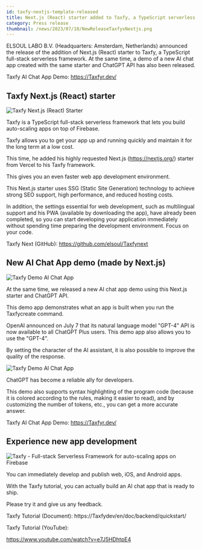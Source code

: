 ```yaml
---
id: taxfy-nextjs-template-released
title: Next.js (React) starter added to Taxfy, a TypeScript serverless framework. A new AI Chat App demo has also been released.
category: Press release
thumbnail: /news/2023/07/10/NewReleaseTaxfyxNextjs.png
---
```


ELSOUL LABO B.V. (Headquarters: Amsterdam, Netherlands) announced the release of the addition of Next.js (React) starter to Taxfy, a TypeScript full-stack serverless framework. At the same time, a demo of a new AI chat app created with the same starter and ChatGPT API has also been released.

Taxfy AI Chat App Demo: https://Taxfyr.dev/

## Taxfy Next.js (React) starter

![Taxfy Next.js (React) Starter](/news/2023/07/10/WebAppBoilerplate.png)

Taxfy is a TypeScript full-stack serverless framework that lets you build auto-scaling apps on top of Firebase.

Taxfy allows you to get your app up and running quickly and maintain it for the long term at a low cost.

This time, he added his highly requested Next.js (https://nextjs.org/) starter from Vercel to his Taxfy framework.

This gives you an even faster web app development environment.

This Next.js starter uses SSG (Static Site Generation) technology to achieve strong SEO support, high performance, and reduced hosting costs.

In addition, the settings essential for web development, such as multilingual support and his PWA (available by downloading the app), have already been completed, so you can start developing your application immediately without spending time preparing the development environment. Focus on your code.

Taxfy Next (GitHub): https://github.com/elsoul/Taxfynext

## New AI Chat App demo (made by Next.js)

![Taxfy Demo AI Chat App](/news/2023/07/10/CreateChatRoom.png)

At the same time, we released a new AI chat app demo using this Next.js starter and ChatGPT API.

This demo app demonstrates what an app is built when you run the Taxfycreate command.

OpenAI announced on July 7 that its natural language model "GPT-4" API is now available to all ChatGPT Plus users. This demo app also allows you to use the "GPT-4".

By setting the character of the AI assistant, it is also possible to improve the quality of the response.

![Taxfy Demo AI Chat App](/news/2023/07/10/ChatWithCodeHighlight.png)

ChatGPT has become a reliable ally for developers.

This demo also supports syntax highlighting of the program code (because it is colored according to the rules, making it easier to read), and by customizing the number of tokens, etc., you can get a more accurate answer.

Taxfy AI Chat App Demo: https://Taxfyr.dev/

## Experience new app development

![Taxfy - Full-stack Serverless Framework for auto-scaling apps on Firebase](/news/2023/06/13/EffortlessServerlessTaxfy.png)

You can immediately develop and publish web, iOS, and Android apps.

With the Taxfy tutorial, you can actually build an AI chat app that is ready to ship.

Please try it and give us any feedback.

Taxfy Tutorial (Document): https://Taxfydev/en/doc/backend/quickstart/

Taxfy Tutorial (YouTube):

https://www.youtube.com/watch?v=e7J5HDhtpE4
